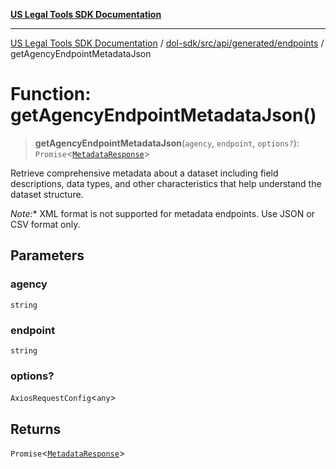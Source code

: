 [**US Legal Tools SDK Documentation**](../../../../../../README.md)

***

[US Legal Tools SDK Documentation](../../../../../../README.md) / [dol-sdk/src/api/generated/endpoints](../README.md) / getAgencyEndpointMetadataJson

# Function: getAgencyEndpointMetadataJson()

> **getAgencyEndpointMetadataJson**(`agency`, `endpoint`, `options?`): `Promise`\<[`MetadataResponse`](../../model/interfaces/MetadataResponse.md)\>

Retrieve comprehensive metadata about a dataset including field descriptions,
data types, and other characteristics that help understand the dataset structure.

*Note:** XML format is not supported for metadata endpoints. Use JSON or CSV format only.

## Parameters

### agency

`string`

### endpoint

`string`

### options?

`AxiosRequestConfig`\<`any`\>

## Returns

`Promise`\<[`MetadataResponse`](../../model/interfaces/MetadataResponse.md)\>
